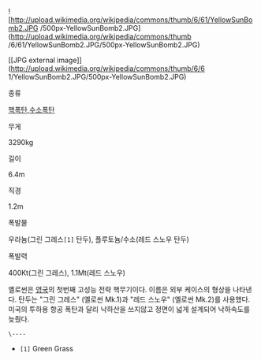 ![http://upload.wikimedia.org/wikipedia/commons/thumb/6/61/YellowSunBomb2.JPG
/500px-YellowSunBomb2.JPG](http://upload.wikimedia.org/wikipedia/commons/thumb
/6/61/YellowSunBomb2.JPG/500px-YellowSunBomb2.JPG)

[[JPG external image]](http://upload.wikimedia.org/wikipedia/commons/thumb/6/6
1/YellowSunBomb2.JPG/500px-YellowSunBomb2.JPG)

종류

[핵폭탄](%ED%95%B5%ED%8F%AD%ED%83%84.md),[수소폭탄](%EC%88%98%EC%86%8C%ED%8F%AD%ED%83%84.md)

무게

3290kg

길이

6.4m

직경

1.2m

폭발물

우라늄(그린 그레스`[1]` 탄두), 플루토늄/수소(레드 스노우 탄두)

폭발력

400Kt(그린 그레스), 1.1Mt(레드 스노우)

  
옐로썬은 [영국](%EC%98%81%EA%B5%AD.md)의 첫번째 고성능 전략 핵무기이다. 이름은 외부 케이스의 형상을 나타낸다.
탄두는 "그린 그레스" (옐로썬 Mk.1)과 "레드 스노우" (옐로썬 Mk.2)를 사용했다. 미국의 투하용 항공 폭탄과 달리 낙하산을
쓰지않고 정면이 넓게 설계되어 낙하속도를 늦췄다.

`\----`

  * `[1]` Green Grass

